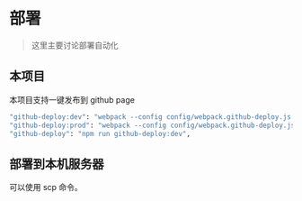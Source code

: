 # 部署
> 这里主要讨论部署自动化

## 本项目
本项目支持一键发布到 github page
```bash
"github-deploy:dev": "webpack --config config/webpack.github-deploy.js --progress --profile --env.githubDev",
"github-deploy:prod": "webpack --config config/webpack.github-deploy.js --progress --profile --env.githubProd",
"github-deploy": "npm run github-deploy:dev",
```

## 部署到本机服务器
可以使用 scp 命令。